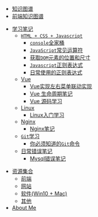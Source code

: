<!--
 * @Author: Rainy
 * @Github: https://github.com/Rain120
 * @Date: 2019-01-20 11:26:20
 * @LastEditTime: 2019-01-20 17:39:17
 -->

<!-- 学习笔记 -->

- [<i class="profile-icon iconfont icon-note"></i>知识图谱](notes/knowledge-map/guide.md)
- [<i class="profile-icon iconfont icon-note"></i>前端知识图谱](notes/knowledge-map/fe_knowledge_map.md)

* [<i class="profile-icon iconfont icon-note"></i>学习笔记](notes/guide.md)
   * [<i class="profile-icon vuejs iconfont icon-js"></i>`HTML + CSS + Javascript`](notes/HTML-CSS-Javascript/guide.md)
      - [<i class="profile-icon vuejs iconfont icon-note"></i>`console`全家桶](notes/HTML-CSS-Javascript/console/console-related-note.md)
      - [<i class="profile-icon vuejs iconfont icon-note"></i>`JavaScript`常见运算符](notes/HTML-CSS-Javascript/common-operator/common-operator.md)
      - [<i class="profile-icon vuejs iconfont icon-note"></i>获取`DOM`元素的位置和尺寸](notes/HTML-CSS-Javascript/get-dom-property/get-dom-property.md)
      - [<i class="profile-icon vuejs iconfont icon-note"></i>`Javascript`正则表达式](notes/HTML-CSS-Javascript/regular_expression/regular_expression.md)
      - [<i class="profile-icon vuejs iconfont icon-note"></i>日常使用的正则表达式](notes/HTML-CSS-Javascript/regular_expression/common_reg_exps.md)
   * [<i class="profile-icon vuejs iconfont icon-vuejs"></i>Vue](notes/vue/guide.md)
     * [<i class="profile-icon iconfont icon-note"></i>Vue实现左右菜单联动实现](notes/vue/cascade-menu/cascade-menu.md)
     * [<i class="profile-icon iconfont icon-note"></i>Vue 生命周期笔记](notes/vue/vue-lifecycle/vue-lifecycle.md)
     * [<i class="profile-icon iconfont icon-note"></i>Vue 源码学习](notes/vue/code-review/code-review.md)
   * [<i class="profile-icon iconfont icon-note"></i>Linux](notes/linux/guide.md)
     - [<i class="profile-icon iconfont icon-note"></i>Linux入门学习](notes/linux/initial.md)
   * [<i class="profile-icon vuejs iconfont icon-nginx"></i>Nginx](notes/nginx/guide.md)
     * [<i class="profile-icon vuejs iconfont icon-note"></i>Nginx笔记](notes/nginx/nginx/note.md)
   * [<i class="profile-icon iconfont icon-note"></i>`Git`学习](notes/git/guide.md)
      - [<i class="profile-icon iconfont icon-js"></i>你必须知道的`Git`命令](notes/git/you-must-know-git-commands.md)
   * [<i class="profile-icon iconfont icon-error"></i>日常错误笔记](notes/error-qa/guide.md)
      * [<i class="profile-icon iconfont icon-mysql"></i>Mysql错误笔记](notes/error-qa/mysql/note-qa.md)

<!--  资源集合 -->

* [<i class="profile-icon iconfont icon-resources"></i>资源集合](resources/guide.md)
  * [<i class="profile-icon iconfont icon-web"></i>前端](resources/front-end.md)
  * [<i class="profile-icon iconfont icon-website"></i>网站](resources/website.md)
  * [<i class="profile-icon iconfont icon-broken"></i>软件(Win10 + Mac)](resources/software.md)
  * [<i class="profile-icon iconfont icon-others"></i>其他](resources/others.md)
* [<i class="profile-icon iconfont icon-about"></i>About Me](profile/profile.md)

<!-- About Me -->
<!-- ---
* [<i class="profile-icon gh iconfont icon-github"></i>Github](https://github.com/Rain120)
* [<i class="profile-icon zh iconfont icon-zhihu"></i>知乎](https://www.zhihu.com/people/yan-yang-nian-hua-120/activities)
* [<i class="profile-icon jj iconfont icon-juejin"></i>掘金](https://juejin.im/user/57c616496be3ff00584f54db)
* [<i class="profile-icon bk iconfont icon-blog"></i>个人博客](https://rain120.github.io/)
* [<i class="profile-icon sf iconfont icon-sf"></i>SegmentFault](https://segmentfault.com/u/rainyk1/articles)
* [<i class="profile-icon csdn iconfont icon-csdn"></i>CSDN](https://blog.csdn.net/ZC_XY) -->

